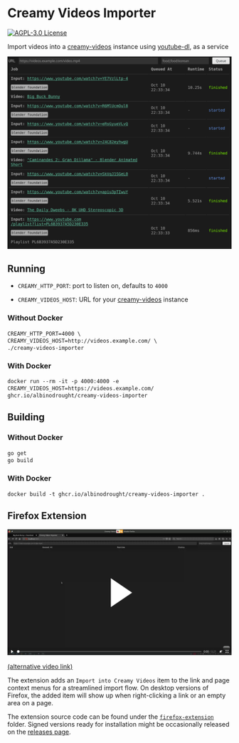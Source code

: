 # Creamy Videos Importer

<a href="https://github.com/AlbinoDrought/creamy-videos-importer/blob/master/LICENSE">
  <img alt="AGPL-3.0 License" src="https://img.shields.io/github/license/AlbinoDrought/creamy-videos-importer">
</a>

Import videos into a [creamy-videos](https://github.com/AlbinoDrought/creamy-videos) instance using [youtube-dl](https://github.com/ytdl-org/youtube-dl), as a service

![Action Shot](./.readme/importing-blender-open-movie-playlist.png)

## Running

- `CREAMY_HTTP_PORT`: port to listen on, defaults to `4000`

- `CREAMY_VIDEOS_HOST`: URL for your [creamy-videos](https://github.com/AlbinoDrought/creamy-videos) instance

### Without Docker

```
CREAMY_HTTP_PORT=4000 \
CREAMY_VIDEOS_HOST=http://videos.example.com/ \
./creamy-videos-importer
```

### With Docker

```
docker run --rm -it -p 4000:4000 -e CREAMY_VIDEOS_HOST=https://videos.example.com/ ghcr.io/albinodrought/creamy-videos-importer
```

## Building

### Without Docker

```
go get
go build
```

### With Docker

`docker build -t ghcr.io/albinodrought/creamy-videos-importer .`

## Firefox Extension

[![Video Thumbnail](./.readme/extension-in-action.png)](./.readme/extension-in-action.webm?raw=true)

[(alternative video link)](https://creamy-videos.r.albinodrought.com/watch/18)

The extension adds an `Import into Creamy Videos` item to the link and page context menus for a streamlined import flow. On desktop versions of Firefox, the added item will show up when right-clicking a link or an empty area on a page.

The extension source code can be found under the [`firefox-extension`](./firefox-extension) folder. Signed versions ready for installation might be occasionally released on the [releases page](https://github.com/AlbinoDrought/creamy-videos-importer/releases).
